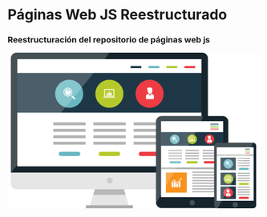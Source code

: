 # Páginas Web JS Reestructurado
### Reestructuración del repositorio de páginas web js


![Diseño web](./assets/responsive-design-2.png "Desarrollo web")


